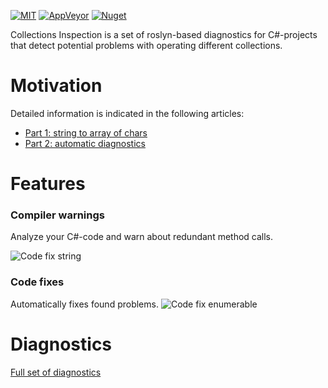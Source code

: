 [![MIT](https://img.shields.io/github/license/Backs/CollectionsInspection)](LICENSE)
[![AppVeyor](https://img.shields.io/appveyor/build/Backs/collectionsinspection)](https://ci.appveyor.com/project/Backs/collectionsinspection)
[![Nuget](https://img.shields.io/nuget/v/CollectionsDiagnostic)](https://www.nuget.org/packages/CollectionsDiagnostic/)

Collections Inspection is a set of roslyn-based diagnostics for C#-projects that detect potential problems with operating different collections.

# Motivation
Detailed information is indicated in the following articles:
- [Part 1: string to array of chars](https://blog.rogatnev.net/posts/2021/09/Harmful-collection-transformations-part-1-strings.html)
- [Part 2: automatic diagnostics](https://blog.rogatnev.net/posts/2021/10/Harmful-collection-transformations-part-2-diagnostics.html)

# Features
### Compiler warnings
Analyze your C#-code and warn about redundant method calls.

![Code fix string](https://raw.githubusercontent.com/Backs/CollectionsInspection/master/Documentation/img/string-example-2.png)

### Code fixes
Automatically fixes found problems.
![Code fix enumerable](https://raw.githubusercontent.com/Backs/CollectionsInspection/master/Documentation/img/enumerable-example-1.gif)

# Diagnostics


[Full set of diagnostics](https://github.com/Backs/CollectionsInspection/blob/master/Documentation/Diagnostics.md)
